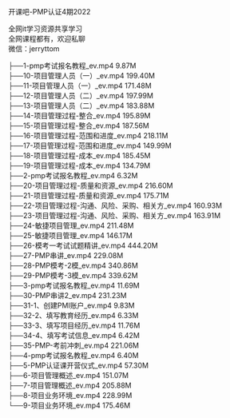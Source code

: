 开课吧-PMP认证4期2022

全网it学习资源共享学习<br>全网课程都有，欢迎私聊<br>微信：jerryttom<br>

├──1-pmp考试报名教程_ev.mp4 9.87M<br> ├──10-项目管理人员（一）_ev.mp4 199.40M<br> ├──11-项目管理人员（一）_ev.mp4 171.48M<br> ├──12-项目管理人员（二）_ev.mp4 197.99M<br> ├──13-项目管理人员（二）_ev.mp4 183.88M<br> ├──14-项目管理过程-整合_ev.mp4 195.89M<br> ├──15-项目管理过程-整合_ev.mp4 187.56M<br> ├──16-项目管理过程-范围和进度_ev.mp4 218.11M<br> ├──17-项目管理过程-范围和进度_ev.mp4 149.99M<br> ├──18-项目管理过程-成本_ev.mp4 185.45M<br> ├──19-项目管理过程-成本_ev.mp4 134.79M<br> ├──2-pmp考试报名教程_ev.mp4 6.32M<br> ├──20-项目管理过程-质量和资源_ev.mp4 216.60M<br> ├──21-项目管理过程-质量和资源_ev.mp4 175.71M<br> ├──22-项目管理过程-沟通、风险、采购、相关方_ev.mp4 160.93M<br> ├──23-项目管理过程-沟通、风险、采购、相关方_ev.mp4 163.91M<br> ├──24-敏捷项目管理_ev.mp4 211.48M<br> ├──25-敏捷项目管理_ev.mp4 146.17M<br> ├──26-模考一考试试题精讲_ev.mp4 444.20M<br> ├──27-PMP串讲_ev.mp4 229.08M<br> ├──28-PMP模考-2模_ev.mp4 340.86M<br> ├──29-PMP模考-3模_ev.mp4 339.62M<br> ├──3-pmp考试报名教程_ev.mp4 11.69M<br> ├──30-PMP串讲2_ev.mp4 231.23M<br> ├──31-1、创建PMI账户_ev.mp4 9.83M<br> ├──32-2、填写教育经历_ev.mp4 6.33M<br> ├──33-3、填写项目经历_ev.mp4 11.76M<br> ├──34-4、填写考试信息_ev.mp4 6.42M<br> ├──35-PMP-考前冲刺_ev.mp4 221.06M<br> ├──4-pmp考试报名教程_ev.mp4 6.40M<br> ├──5-PMP认证课开营仪式_ev.mp4 57.30M<br> ├──6-项目管理概述_ev.mp4 151.07M<br> ├──7-项目管理概述_ev.mp4 205.88M<br> ├──8-项目业务环境_ev.mp4 228.99M<br> └──9-项目业务环境_ev.mp4 175.46M
